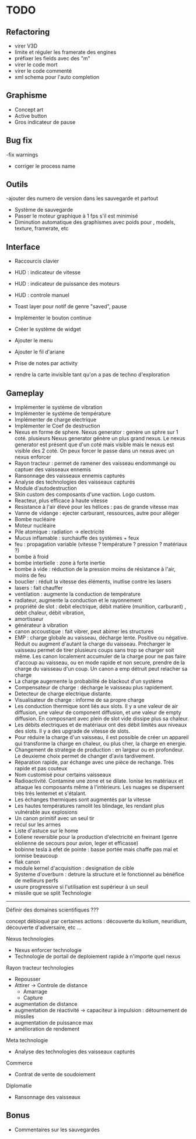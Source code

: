 TODO
====

Refactoring
-----------

- virer V3D
- limite et réguler les framerate des engines
- préfixer les fields avec des "m"
- virer le code mort
- virer le code commenté
- xml schema pour l'auto completion

Graphisme
---------

- Concept art
- Active button
- Gros indicateur de pause

Bug fix 
-------

-fix warnings
- corriger le process name

Outils
------
-ajouter des numero de version dans les sauvegarde et partout
- Système de sauvegarde
- Passer le moteur graphique à 1 fps s'il est minimisé
- Diminution automatique des graphismes avec poids pour , models, texture, framerate, etc

Interface
---------
- Raccourcis clavier
- HUD : indicateur de vitesse
- HUD : indicateur de  puissance des moteurs
- HUD : controle manuel

- Toast layer pour notif de genre "saved", pause
- Implémenter le bouton continue
- Créer le système de widget
- Ajouter le menu 
- Ajouter le fil d'ariane
- Prise de notes par activity

- rendre la carte invisible tant qu'on a pas de techno d'exploration


Gameplay
--------
- Implémenter le système de vibration
- Implémenter le système de température
- Implémenter de charge electrique
- Implémenter le Coef de destruction
- Nexus en forme de sphere. Nexus generator : genère un sphre sur 1 coté. plusieurs Nexus generator génère un plus grand nexus. Le nexus generator est présent que d'un coté mais visible mais le nexus est visible des 2 coté. On peux forcer le passe dans un nexus avec un nexus enforcer
- Rayon tracteur : permet de ramener des vaisseau endommangé ou captuer des vaisseaux ennemis
- Ransonnage des vaisseaux ennemis capturés
- Analyse des technologies des vaisseaux capturés
- Module d'autodestruction
- Skin custom des composants d'une vaction. Logo custom.
- Reacteur, plus efficace à haute vitesse
- Resistance à l'air élevé pour les hélices : pas de grande vitesse max
- Vanne de vidange : ejecter carburant, ressources, autre pour alléger
- Bombe nucléaire
- Moteur nucléaire
- Pile atomique : radiation -> electricité
- Mucus inflamable : surchauffe des systèmes + feux
- feu : propagation variable (vitesse ? température ? pression ? matériaux ?)
- bombe à froid
- bombe intertielle : zone à forte inertie
- bombe à vide : réduction de la pression  moins de résistance à l'air, moins de feu
- bouclier : réduit la vitesse des éléments, inutlise contre les lasers
- lasers : fait chauffer
- ventilation : augmente la conduction de température
- radiateur, augmente la conduction et le rayonnement
- propriété de slot : debit electrique, débit matière (munition, carburant) , débit chaleur, débit vibration,
- amortisseur
- générateur à vibration
- canon accoustique : fait vibrer, peut abimer les structures
- EMP : charge globale au vaisseau, décharge lente. Positive ou négative. Réduit ou augment d'autant la charge du vaisseau. Précharger le vaisseau permet de tirer plusieurs coups sans trop se charger soit même. Les canon localement accumuler de la charge pour ne pas faire d'accoup au vaisseau, ou en mode rapide et non secure, prendre de la charge du vaisseau d'un coup. Un canon a emp détruit peut relacher sa charge
- La charge augemente la probabilité de blackout d'un système
- Compensateur de charge : décharge le vaisseau plus rapidement.
- Detecteur de charge electrique distante.
- Visualisateur de charge : informe de sa propre charge
- Les conduction thermique sont liés aux slots. Il y a une valeur de air diffusion, une valeur de component diffusion, et une valeur de empty diffusion. En composnant avec plein de slot vide dissipe plus sa chaleur.
- Les débits electriques et de matériaux ont des débit limités aux niveaux des slots. Il y a des upgrade de vitesse de slots.
- Pour réduire la charge d'un vaisseau, il est possible de créer un appareil qui transforme la charge en chaleur, ou plus cher, la charge en energie.
- Changement de strategie de production : en largeur ou en profondeur. Le deuxieme choix permet de changer d'avis tardivement.
- Réparation rapide, par échange avec une pièce de rechange. Très rapide et pas couteux
- Nom customisé pour certains vaisseaux
- Radioactivité. Contamine une zone et se dilate. Ionise les matériaux et attaque les composants même à l'intérieurs. Les nuages se dispersent très très lentemet et s'étalant.
- Les échanges thermiques sont augmentés par la vitesse
- Les hautes températures ramolit les blindage, les rendant plus vulnérable aux explosions
- Un canon primitif avec un seul tir
- recul sur les armes
- Liste d'astuce sur le home
- Eoliene reversible pour la production d'electricité en freinant (genre elolienne de secours pour avion, leger et efficasse)
- bobinne tesla à efet de pointe : basse portée mais chaffe pas mal et ionnise beaucoup
- flak canon
- module kernel d'acquisition : designation de cible
- Systeme d'overburn : detrure la structure et le fonctionnel au bénéfice de mellieurs perfs
- usure progressive si l'utilisation est supérieur à un seuil
- missile que se split
Technologie
-----------

Définir des domaines scientifiques ???

concept débloqué par certaines actions : découverte du kolium, neuridium, découverte d'adversaire, etc ...


Nexus technologies
- Nexus enforcer technologie
- Technologie de portail de deploiement rapide à n'importe quel nexus


Rayon tracteur technologies
- Repousser
- Attirer
 -> Controle de distance
    - Amarrage
    - Capture
- augmentation de distance
- augmentation de réactivité -> capaciteur à impulsion : détournement de missiles
- augmentation de puissance max
- amélioration de rendement


Meta technologie
- Analyse des technologies des vaisseaux capturés


Commerce

- Contrat de vente de soudoiement

Diplomatie

- Ransonnage des vaisseaux


Bonus
-----
- Commentaires sur les sauvegardes


    
